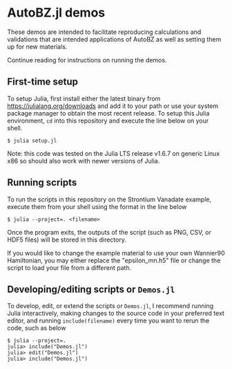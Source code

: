 # AutoBZ.jl demos

These demos are intended to facilitate reproducing calculations and validations
that are intended applications of AutoBZ as well as setting them up for new
materials.

Continue reading for instructions on running the demos.

## First-time setup

To setup Julia, first install either the latest binary from
https://julialang.org/downloads and add it to your path or use your system
package manager to obtain the most recent release. To setup this Julia
environment, `cd` into this repository and execute the line below on your shell.

```
$ julia setup.jl
```

Note: this code was tested on the Julia LTS release v1.6.7 on generic Linux x86
so should also work with newer versions of Julia.

## Running scripts

To run the scripts in this repository on the Strontium Vanadate example, execute
them from your shell using the format in the line below

```
$ julia --project=. <filename>
```

Once the program exits, the outputs of the script (such as PNG, CSV, or HDF5
files) will be stored in this directory.

If you would like to change the example material to use your own Wannier90
Hamiltonian, you may either replace the "epsilon_mn.h5" file or change the
script to load your file from a different path.

## Developing/editing scripts or `Demos.jl`

To develop, edit, or extend the scripts or `Demos.jl`, I recommend running Julia
interactively, making changes to the source code in your preferred text editor,
and running `include(filename)` every time you want to rerun the code, such as
below

```
$ julia --project=.
julia> include("Demos.jl")
julia> edit("Demos.jl")
julia> include("Demos.jl")
```